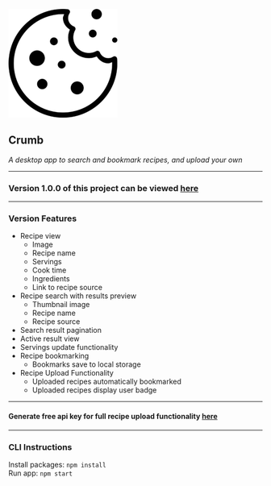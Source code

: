 ![Crumb logo](/src/img/cookie.png)
## Crumb
*A desktop app to search and bookmark recipes, and upload your own*

***
### Version 1.0.0 of this project can be viewed [here](https://crumb-app.netlify.app/)
***
### Version Features

* Recipe view
   * Image
   * Recipe name
   * Servings
   * Cook time
   * Ingredients
   * Link to recipe source
* Recipe search with results preview
   * Thumbnail image
   * Recipe name
   * Recipe source
* Search result pagination
* Active result view
* Servings update functionality
* Recipe bookmarking
   * Bookmarks save to local storage
* Recipe Upload Functionality
   * Uploaded recipes automatically bookmarked
   * Uploaded recipes display user badge

***
        
#### Generate free api key for full recipe upload functionality [here](https://forkify-api.herokuapp.com/v2)

***
### CLI Instructions
Install packages: `npm install`  
Run app: `npm start`

